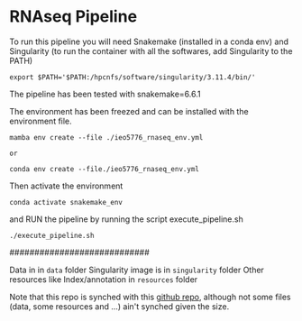 # RNAseq Pipeline

To run this pipeline you will need Snakemake (installed in a conda env) and Singularity (to run the container with all the softwares, add Singularity to the PATH)

```
export $PATH='$PATH:/hpcnfs/software/singularity/3.11.4/bin/'
```

The pipeline has been tested with snakemake=6.6.1

The environment has been freezed and can be installed with the environment file.

```
mamba env create --file ./ieo5776_rnaseq_env.yml

or

conda env create --file./ieo5776_rnaseq_env.yml

```

Then activate the environment

```
conda activate snakemake_env
```

and RUN the pipeline by running the script execute_pipeline.sh

```
./execute_pipeline.sh
```

############################

Data in in `data` folder
Singularity image is in `singularity` folder
Other resources like Index/annotation in `resources` folder


Note that this repo is synched with this [github repo](https://github.com/AndreaMariani-AM/test_HPC_rnaseq), although not some files (data, some resources and ...) ain't synched given the size.
